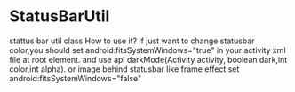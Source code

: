 # StatusBarUtil
stattus bar util class
How to use it?
if just want to change statusbar color,you should set android:fitsSystemWindows="true" in your activity xml file at root element.
and use api darkMode(Activity activity, boolean dark,int color,int alpha).
or  image behind statusbar like frame effect set android:fitsSystemWindows="false"
